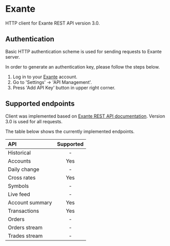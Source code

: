 Exante
======

HTTP client for Exante REST API version 3.0.

Authentication
--------------

Basic HTTP authentication scheme is used for sending requests to Exante server.

In order to generate an authentication key, please follow the steps below.
1. Log in to your [Exante](https://exante.eu/) account.
2. Go to 'Settings' -> 'API Management'.
3. Press 'Add API Key' button in upper right corner.

Supported endpoints
-------------------

Client was implemented based on [Exante REST API documentation](https://api-live.exante.eu/api-docs/).
Version 3.0 is used for all requests.

The table below shows the currently implemented endpoints.

| API              | Supported |
|:-----------------|:---------:|
| Historical       |     -     |
| Accounts         |    Yes    |
| Daily change     |     -     |
| Cross rates      |    Yes    |
| Symbols          |     -     |
| Live feed        |     -     |
| Account summary  |    Yes    |
| Transactions     |    Yes    |
| Orders           |     -     |
| Orders stream    |     -     |
| Trades stream    |     -     |

